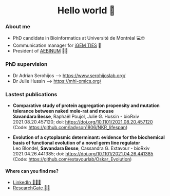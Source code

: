 
<h1 align="center">Hello world 👋</h1>

### About me

- PhD candidate in Bioinformatics at Université de Montréal 💻🤓 
- Communication manager for <a href='https://igem-ties.info/'>iGEM TIES</a> 📱
- President of <a href='http://www.aebinum.umontreal.ca/'>AEBINUM</a> 👩‍🎓 


### PhD supervision

- Dr Adrian Serohijos --> https://www.serohijoslab.org/
- Dr Julie Hussin --> https://mhi-omics.org/


### Lastest publications

- __Comparative study of protein aggregation propensity and mutation tolerance between naked mole-rat and mouse__ <br> **Savandara Besse**, Raphaël Poujol, Julie G. Hussin - bioRxiv 2021.08.20.457120; doi: https://doi.org/10.1101/2021.08.20.457120 <br>
(Code: https://github.com/ladyson1806/NKR_lifespan)

- __Evolution of a cytoplasmic determinant: evidence for the biochemical basis of functional evolution of a novel germ line regulator__ <br> Leo Blondel, **Savandara Besse**, Cassandra G. Extavour - bioRxiv 2021.04.26.441385; doi: https://doi.org/10.1101/2021.04.26.441385 <br>
(Code: https://github.com/extavourlab/Oskar_Evolution)


#### Where can you find me?
- <a href='https://www.linkedin.com/in/savandara-besse'>LinkedIn 👨🏽‍💻</a>
- <a href='https://www.researchgate.net/profile/Savandara-Besse'>ResearchGate 👩‍🔬</a>
